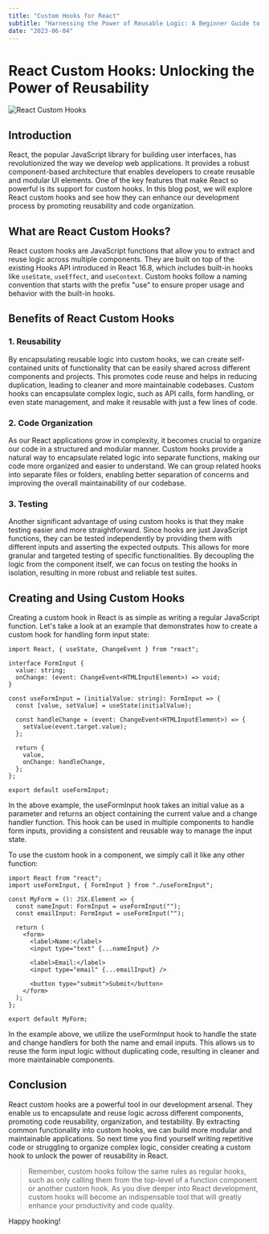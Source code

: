 ```yaml
---
title: "Custom Hooks for React"
subtitle: "Harnessing the Power of Reusable Logic: A Beginner Guide to React Custom Hooks"
date: "2023-06-04"
---
```


# React Custom Hooks: Unlocking the Power of Reusability

![React Custom Hooks](/images/react-custom-hooks.jpg)

## Introduction

React, the popular JavaScript library for building user interfaces, has revolutionized the way we develop web applications. It provides a robust component-based architecture that enables developers to create reusable and modular UI elements. One of the key features that make React so powerful is its support for custom hooks. In this blog post, we will explore React custom hooks and see how they can enhance our development process by promoting reusability and code organization.

## What are React Custom Hooks?

React custom hooks are JavaScript functions that allow you to extract and reuse logic across multiple components. They are built on top of the existing Hooks API introduced in React 16.8, which includes built-in hooks like `useState`, `useEffect`, and `useContext`. Custom hooks follow a naming convention that starts with the prefix "use" to ensure proper usage and behavior with the built-in hooks.

## Benefits of React Custom Hooks

### 1. Reusability

By encapsulating reusable logic into custom hooks, we can create self-contained units of functionality that can be easily shared across different components and projects. This promotes code reuse and helps in reducing duplication, leading to cleaner and more maintainable codebases. Custom hooks can encapsulate complex logic, such as API calls, form handling, or even state management, and make it reusable with just a few lines of code.

### 2. Code Organization

As our React applications grow in complexity, it becomes crucial to organize our code in a structured and modular manner. Custom hooks provide a natural way to encapsulate related logic into separate functions, making our code more organized and easier to understand. We can group related hooks into separate files or folders, enabling better separation of concerns and improving the overall maintainability of our codebase.

### 3. Testing

Another significant advantage of using custom hooks is that they make testing easier and more straightforward. Since hooks are just JavaScript functions, they can be tested independently by providing them with different inputs and asserting the expected outputs. This allows for more granular and targeted testing of specific functionalities. By decoupling the logic from the component itself, we can focus on testing the hooks in isolation, resulting in more robust and reliable test suites.

## Creating and Using Custom Hooks

Creating a custom hook in React is as simple as writing a regular JavaScript function. Let's take a look at an example that demonstrates how to create a custom hook for handling form input state:

```tsx
import React, { useState, ChangeEvent } from "react";

interface FormInput {
  value: string;
  onChange: (event: ChangeEvent<HTMLInputElement>) => void;
}

const useFormInput = (initialValue: string): FormInput => {
  const [value, setValue] = useState(initialValue);

  const handleChange = (event: ChangeEvent<HTMLInputElement>) => {
    setValue(event.target.value);
  };

  return {
    value,
    onChange: handleChange,
  };
};

export default useFormInput;
```

In the above example, the useFormInput hook takes an initial value as a parameter and returns an object containing the current value and a change handler function. This hook can be used in multiple components to handle form inputs, providing a consistent and reusable way to manage the input state.

To use the custom hook in a component, we simply call it like any other function:

```tsx
import React from "react";
import useFormInput, { FormInput } from "./useFormInput";

const MyForm = (): JSX.Element => {
  const nameInput: FormInput = useFormInput("");
  const emailInput: FormInput = useFormInput("");

  return (
    <form>
      <label>Name:</label>
      <input type="text" {...nameInput} />

      <label>Email:</label>
      <input type="email" {...emailInput} />

      <button type="submit">Submit</button>
    </form>
  );
};

export default MyForm;
```

In the example above, we utilize the useFormInput hook to handle the state and change handlers for both the name and email inputs. This allows us to reuse the form input logic without duplicating code, resulting in cleaner and more maintainable components.

## Conclusion

React custom hooks are a powerful tool in our development arsenal. They enable us to encapsulate and reuse logic across different components, promoting code reusability, organization, and testability. By extracting common functionality into custom hooks, we can build more modular and maintainable applications. So next time you find yourself writing repetitive code or struggling to organize complex logic, consider creating a custom hook to unlock the power of reusability in React.

> Remember, custom hooks follow the same rules as regular hooks, such as only calling them from the top-level of a function component or another custom hook. As you dive deeper into React development, custom hooks will become an indispensable tool that will greatly enhance your productivity and code quality.

Happy hooking!
